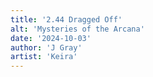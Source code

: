 ```yaml
---
title: '2.44 Dragged Off'
alt: 'Mysteries of the Arcana'
date: '2024-10-03'
author: 'J Gray'
artist: 'Keira'
---
```


